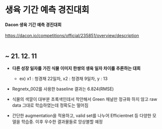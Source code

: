 # 생육 기간 예측 경진대회
#### Dacon 생육 기간 예측 경진대회
<https://dacon.io/competitions/official/235851/overview/description>
</br>
</br>

## ~ 21. 12. 11

* **다른 성장 일자를 가진 식물 이미지 한쌍의 생육 일자 차이를 추론하는 대회**

  * ex) x1 : 청경채 22일차, x2 : 청경채 9일차, y : 13

  

* Regnetx_002를 사용한 baseline 결과는 6.824(RMSE)

* 식물의 색깔이 대부분 초록색인데서 착안해서 Green 채널만 정규화 하지 않고 raw data 그대로 학습하였는데 정확도는 떨어짐

* 간단한 augmentation을 적용하고, valid set를 나누어 Efficientnet 등 다양한 모델을 학습중. 이후 우수한 결과물들로 앙상블할 예정
